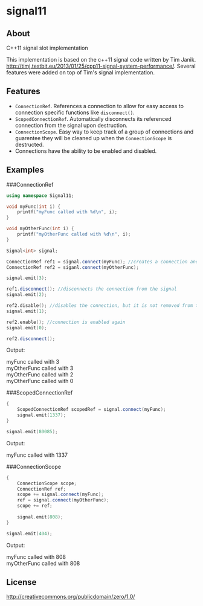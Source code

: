 signal11
========

About
-----
C++11 signal slot implementation

This implementation is based on the c++11 signal code written by Tim Janik. http://timj.testbit.eu/2013/01/25/cpp11-signal-system-performance/. Several features were added on top of Tim's signal implementation.

Features
--------

* ```ConnectionRef```. References a connection to allow for easy access to connection specific functions like ```disconnect()```.
* ```ScopedConnectionRef```. Automatically disconnects its referenced connection from the signal upon destruction.
* ```ConnectionScope```. Easy way to keep track of a group of connections and guarentee they will be cleaned up when the ```ConnectionScope``` is destructed.
* Connections have the ability to be enabled and disabled.

Examples
--------

###ConnectionRef
```c++
using namespace Signal11;

void myFunc(int i) {
    printf("myFunc called with %d\n", i);
}

void myOtherFunc(int i) {
    printf("myOtherFunc called with %d\n", i);
}

Signal<int> signal;

ConnectionRef ref1 = signal.connect(myFunc); //creates a connection and returns a reference wrapper to the connection
ConnectionRef ref2 = siganl.connect(myOtherFunc);

signal.emit(3);

ref1.disconnect(); //disconnects the connection from the signal
signal.emit(2);

ref2.disable(); //disables the connection, but it is not removed from the signal
signal.emit(1);

ref2.enable(); //connection is enabled again
signal.emit(0);

ref2.disconnect();

```
Output:

myFunc called with 3<br/>
myOtherFunc called with 3<br/>
myOtherFunc called with 2<br/>
myOtherFunc called with 0<br/>

###ScopedConnectionRef
```c++
{
    ScopedConnectionRef scopedRef = signal.connect(myFunc);
    signal.emit(1337);
}

signal.emit(80085);
```

Output:

myFunc called with 1337<br/>

###ConnectionScope
```c++
{
    ConnectionScope scope;
    ConnectionRef ref;
    scope += signal.connect(myFunc);
    ref = signal.connect(myOtherFunc);
    scope += ref;
    
    signal.emit(808);
}

signal.emit(404);
```

Output:

myFunc called with 808<br/>
myOtherFunc called with 808<br/>

License
-------
http://creativecommons.org/publicdomain/zero/1.0/
